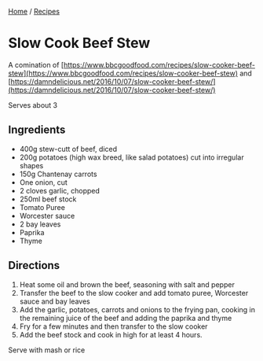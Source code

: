 [Home](../README.md) / [Recipes](README.md)

# Slow Cook Beef Stew
A comination of [https://www.bbcgoodfood.com/recipes/slow-cooker-beef-stew](https://www.bbcgoodfood.com/recipes/slow-cooker-beef-stew) and [https://damndelicious.net/2016/10/07/slow-cooker-beef-stew/](https://damndelicious.net/2016/10/07/slow-cooker-beef-stew/)

Serves about 3

## Ingredients
- 400g stew-cutt of beef, diced
- 200g potatoes (high wax breed, like salad potatoes) cut into irregular shapes
- 150g Chantenay carrots
- One onion, cut
- 2 cloves garlic, chopped
- 250ml beef stock
- Tomato Puree
- Worcester sauce
- 2 bay leaves
- Paprika
- Thyme

## Directions
1. Heat some oil and brown the beef, seasoning with salt and pepper
2. Transfer the beef to the slow cooker and add tomato puree, Worcester sauce and bay leaves
3. Add the garlic, potatoes, carrots and onions to the frying pan, cooking in the remaining juice of the beef and adding the paprika and thyme
3. Fry for a few minutes and then transfer to the slow cooker
4. Add the beef stock and cook in high for at least 4 hours.

Serve with mash or rice
